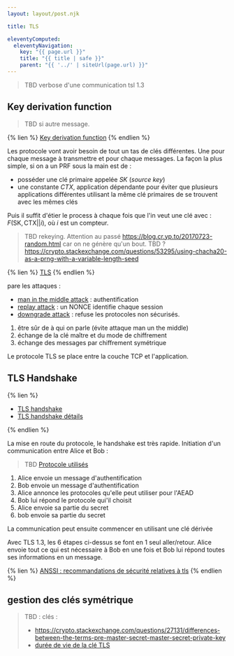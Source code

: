 ```yaml
---
layout: layout/post.njk

title: TLS

eleventyComputed:
  eleventyNavigation:
    key: "{{ page.url }}"
    title: "{{ title | safe }}"
    parent: "{{ '../' | siteUrl(page.url) }}"
---
```


> TBD verbose d'une communication tsl 1.3



## Key derivation function

> TBD si autre message.

{% lien %}
[Key derivation function](https://en.wikipedia.org/wiki/Key_derivation_function)
{% endlien %}

Les protocole vont avoir besoin de tout un tas de clés différentes. Une pour chaque message à transmettre et pour chaque messages. La façon la plus simple, si on a un PRF sous la main est de :

- posséder une clé primaire appelée $SK$ (_source key_)
- une constante $CTX$, application dépendante pour éviter que plusieurs applications différentes utilisant la même clé primaires de se trouvent avec les mêmes clés

Puis il suffit d'étier le process à chaque fois que l'in veut une clé avec : $F(\text{SK}, \text{CTX} || i)$, où $i$ est un compteur.

> TBD rekeying. Attention au passé <https://blog.cr.yp.to/20170723-random.html> car on ne génère qu'un bout.
> TBD ? <https://crypto.stackexchange.com/questions/53295/using-chacha20-as-a-prng-with-a-variable-length-seed>





{% lien %}
[TLS](https://www.youtube.com/watch?v=0TLDTodL7Lc)
{% endlien %}

pare les attaques :

- [man in the middle attack](https://fr.wikipedia.org/wiki/Attaque_de_l'homme_du_milieu) : authentification
- [replay attack](https://fr.wikipedia.org/wiki/Attaque_par_rejeu) : un NONCE identifie chaque session
- [downgrade attack](https://fr.wikipedia.org/wiki/Attaque_par_repli) : refuse les protocoles non sécurisés.

1. être sûr de à qui on parle (évite attaque man un the middle)
2. échange de la clé maître et du mode de chiffrement
3. échange des messages par chiffrement symétrique

Le protocole TLS se place entre la couche TCP et l'application. 

## TLS Handshake

{% lien %}

- [TLS handshake](https://www.youtube.com/watch?v=86cQJ0MMses)
- [TLS handshake détails](https://cabulous.medium.com/tls-1-2-andtls-1-3-handshake-walkthrough-4cfd0a798164)

{% endlien %}

La mise en route du protocole, le handshake est très rapide. Initiation d'un communication entre Alice et Bob :

> TBD [Protocole utilisés](https://ciphersuite.info/cs/)

1. Alice envoie un message d'authentification
2. Bob envoie un message d'authentification
3. Alice annonce les protocoles qu'elle peut utiliser pour l'AEAD
4. Bob lui répond le protocole qui'il choisit
5. Alice envoie sa partie du secret
6. bob envoie sa partie du secret

La communication peut ensuite commencer en utilisant une clé dérivée

Avec TLS 1.3, les 6 étapes ci-dessus se font en 1 seul aller/retour. Alice envoie tout ce qui est nécessaire à Bob en une fois et Bob lui répond toutes ses informations en un message.

{% lien %}
[ANSSI : recommandations de sécurité relatives à tls](https://www.ssi.gouv.fr/uploads/2020/03/anssi-guide-recommandations_de_securite_relatives_a_tls-v1.2.pdf)
{% endlien %}

## gestion des clés symétrique

> TBD : clés :
>
> - <https://crypto.stackexchange.com/questions/27131/differences-between-the-terms-pre-master-secret-master-secret-private-key>
> - [durée de vie de la clé TLS](https://security.stackexchange.com/questions/55454/how-long-does-an-https-symmetric-key-last)
